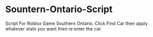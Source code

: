 # Sountern-Ontario-Script

Script For Roblox Game Southern Ontario. Click Find Car then apply whatever stats you want then re enter the car.
